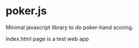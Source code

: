 poker.js
=============

Minimal javascript library to do poker-hand scoring.

Index.html page is a test web app

